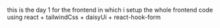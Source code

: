  this is the day 1 for the frontend in which i setup the whole frontend code using react + tailwindCss + daisyUi + react-hook-form 
 
